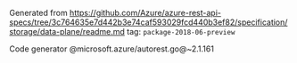Generated from https://github.com/Azure/azure-rest-api-specs/tree/3c764635e7d442b3e74caf593029fcd440b3ef82/specification/storage/data-plane/readme.md tag: `package-2018-06-preview`

Code generator @microsoft.azure/autorest.go@~2.1.161


